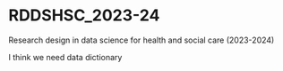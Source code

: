 # RDDSHSC_2023-24

Research design in data science for health and social care (2023-2024)

I think we need data dictionary